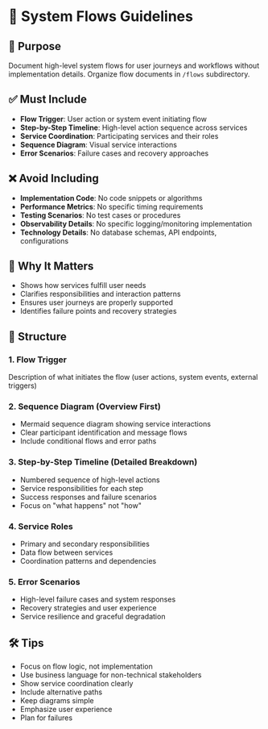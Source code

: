 # 📘 System Flows Guidelines

## 🧭 Purpose
Document high-level system flows for user journeys and workflows without implementation details. Organize flow documents in `/flows` subdirectory.

## ✅ Must Include
- **Flow Trigger**: User action or system event initiating flow
- **Step-by-Step Timeline**: High-level action sequence across services
- **Service Coordination**: Participating services and their roles
- **Sequence Diagram**: Visual service interactions
- **Error Scenarios**: Failure cases and recovery approaches

## ❌ Avoid Including
- **Implementation Code**: No code snippets or algorithms
- **Performance Metrics**: No specific timing requirements
- **Testing Scenarios**: No test cases or procedures
- **Observability Details**: No specific logging/monitoring implementation
- **Technology Details**: No database schemas, API endpoints, configurations

## 🤔 Why It Matters
- Shows how services fulfill user needs
- Clarifies responsibilities and interaction patterns
- Ensures user journeys are properly supported
- Identifies failure points and recovery strategies

## 📐 Structure

### 1. Flow Trigger
Description of what initiates the flow (user actions, system events, external triggers)

### 2. Sequence Diagram (Overview First)
- Mermaid sequence diagram showing service interactions
- Clear participant identification and message flows
- Include conditional flows and error paths

### 3. Step-by-Step Timeline (Detailed Breakdown)
- Numbered sequence of high-level actions
- Service responsibilities for each step
- Success responses and failure scenarios
- Focus on "what happens" not "how"

### 4. Service Roles
- Primary and secondary responsibilities
- Data flow between services
- Coordination patterns and dependencies

### 5. Error Scenarios
- High-level failure cases and system responses
- Recovery strategies and user experience
- Service resilience and graceful degradation

## 🛠 Tips
- Focus on flow logic, not implementation
- Use business language for non-technical stakeholders
- Show service coordination clearly
- Include alternative paths
- Keep diagrams simple
- Emphasize user experience
- Plan for failures
